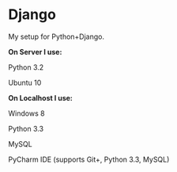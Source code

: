Django
======

My setup for Python+Django.

**On Server I use:**

Python 3.2

Ubuntu 10

**On Localhost I use:**

Windows 8

Python 3.3

MySQL

PyCharm IDE (supports Git+, Python 3.3, MySQL)

